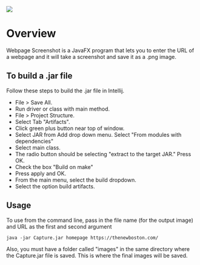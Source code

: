 ![](http://i.imgur.com/94hDwLg.jpg)

# Overview

Webpage Screenshot is a JavaFX program that lets you to enter the URL of a webpage and it will take a screenshot and
save it as a .png image.

## To build a .jar file

Follow these steps to build the .jar file in Intellij.

* File > Save All.
* Run driver or class with main method.
* File > Project Structure.
* Select Tab "Artifacts".
* Click green plus button near top of window.
* Select JAR from Add drop down menu. Select "From modules with dependencies"
* Select main class.
* The radio button should be selecting "extract to the target JAR." Press OK.
* Check the box "Build on make"
* Press apply and OK.
* From the main menu, select the build dropdown.
* Select the option build artifacts.

## Usage

To use from the command line, pass in the file name (for the output image) and URL as the first and second argument

```
java -jar Capture.jar homepage https://thenewboston.com/
```

Also, you must have a folder called "images" in the same directory where the Capture.jar file is saved. This is where
the final images will be saved.